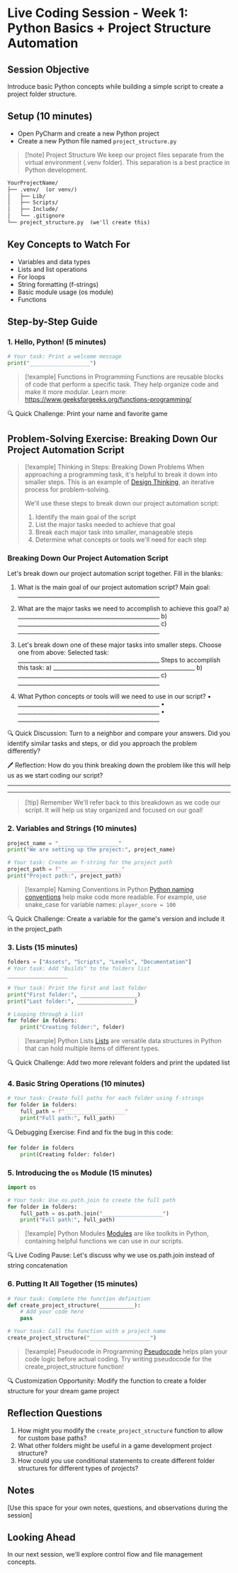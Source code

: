 # Live Coding Session - Week 1: Python Basics + Project Structure Automation

## Session Objective
Introduce basic Python concepts while building a simple script to create a project folder structure.

## Setup (10 minutes)
- Open PyCharm and create a new Python project
- Create a new Python file named `project_structure.py`

> [!note] Project Structure
> We keep our project files separate from the virtual environment (.venv folder). This separation is a best practice in Python development.

  ``` txt
  YourProjectName/
  ├── .venv/  (or venv/)
  │   ├── Lib/
  │   ├── Scripts/
  │   ├── Include/
  │   └── .gitignore
  └── project_structure.py  (we'll create this)
  ```
## Key Concepts to Watch For
- Variables and data types
- Lists and list operations
- For loops
- String formatting (f-strings)
- Basic module usage (os module)
- Functions

## Step-by-Step Guide

### 1. Hello, Python! (5 minutes)

```python
# Your task: Print a welcome message
print("___________________")
```

> [!example] Functions in Programming
> Functions are reusable blocks of code that perform a specific task. They help organize code and make it more modular. Learn more: https://www.geeksforgeeks.org/functions-programming/

🔍 Quick Challenge: Print your name and favorite game

## Problem-Solving Exercise: Breaking Down Our Project Automation Script

> [!example] Thinking in Steps: Breaking Down Problems
> When approaching a programming task, it's helpful to break it down into smaller steps. This is an example of [Design Thinking](https://www.interaction-design.org/literature/topics/design-thinking), an iterative process for problem-solving.
> 
> We'll use these steps to break down our project automation script:
> 1. Identify the main goal of the script
> 2. List the major tasks needed to achieve that goal
> 3. Break each major task into smaller, manageable steps
> 4. Determine what concepts or tools we'll need for each step

### Breaking Down Our Project Automation Script

Let's break down our project automation script together.
Fill in the blanks:

1. What is the main goal of our project automation script?
   Main goal: __________________________________________________

2. What are the major tasks we need to accomplish to achieve this goal?
   a) __________________________________________________
   b) __________________________________________________
   c) __________________________________________________

3. Let's break down one of these major tasks into smaller steps. Choose one from above:
   Selected task: __________________________________________________
   Steps to accomplish this task:
   a) __________________________________________________
   b) __________________________________________________
   c) __________________________________________________

4. What Python concepts or tools will we need to use in our script?
   • __________________________________________________
   • __________________________________________________
   • __________________________________________________

🔍 Quick Discussion: 
Turn to a neighbor and compare your answers. Did you identify similar tasks and steps, or did you approach the problem differently?

🖊️ Reflection: 
How do you think breaking down the problem like this will help us as we start coding our script?
___________________________________________________________
___________________________________________________________

> [!tip] Remember
> We'll refer back to this breakdown as we code our script. It will help us stay organized and focused on our goal!

### 2. Variables and Strings (10 minutes)

```python
project_name = "___________________"
print("We are setting up the project:", project_name)

# Your task: Create an f-string for the project path
project_path = f"___________________"
print("Project path:", project_path)
```

> [!example] Naming Conventions in Python
> [Python naming conventions](https://www.geeksforgeeks.org/python-naming-conventions/) help make code more readable. For example, use snake_case for variable names: `player_score = 100`

🔍 Quick Challenge: Create a variable for the game's version and include it in the project_path

### 3. Lists (15 minutes)

```python
folders = ["Assets", "Scripts", "Levels", "Documentation"]
# Your task: Add "Builds" to the folders list
___________________

# Your task: Print the first and last folder
print("First folder:", __________________)
print("Last folder:", __________________)

# Looping through a list
for folder in folders:
    print("Creating folder:", folder)
```

> [!example] Python Lists
> [Lists](https://www.geeksforgeeks.org/python-lists/) are versatile data structures in Python that can hold multiple items of different types.

🔍 Quick Challenge: Add two more relevant folders and print the updated list

### 4. Basic String Operations (10 minutes)

```python
# Your task: Create full paths for each folder using f-strings
for folder in folders:
    full_path = f"___________________"
    print("Full path:", full_path)
```

🔍 Debugging Exercise: Find and fix the bug in this code:
```python
for folder in folders
    print(Creating folder: folder)
```

### 5. Introducing the `os` Module (15 minutes)

```python
import os

# Your task: Use os.path.join to create the full path
for folder in folders:
    full_path = os.path.join("___________________")
    print("Full path:", full_path)
```

> [!example] Python Modules
> [Modules](https://www.geeksforgeeks.org/python-modules/) are like toolkits in Python, containing helpful functions we can use in our scripts.

🔍 Live Coding Pause: Let's discuss why we use os.path.join instead of string concatenation

### 6. Putting It All Together (15 minutes)

```python
# Your task: Complete the function definition
def create_project_structure(___________):
    # Add your code here
    pass

# Your task: Call the function with a project name
create_project_structure("___________________")
```

> [!example] Pseudocode in Programming
> [Pseudocode](https://www.geeksforgeeks.org/how-to-write-a-pseudo-code/) helps plan your code logic before actual coding. Try writing pseudocode for the create_project_structure function!

🔍 Customization Opportunity: Modify the function to create a folder structure for your dream game project

## Reflection Questions
1. How might you modify the `create_project_structure` function to allow for custom base paths?
2. What other folders might be useful in a game development project structure?
3. How could you use conditional statements to create different folder structures for different types of projects?

## Notes
[Use this space for your own notes, questions, and observations during the session]

## Looking Ahead
In our next session, we'll explore control flow and file management concepts.